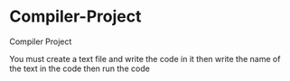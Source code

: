 # Compiler-Project
Compiler Project

You must create a text file and write the code in it then write the name of the text in the code then run the code 
